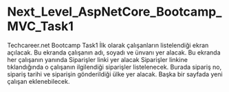# Next_Level_AspNetCore_Bootcamp_MVC_Task1
Techcareer.net Bootcamp Task1
İlk olarak çalışanların listelendiği ekran açılacak. Bu ekranda çalışanın adı, soyadı ve ünvanı yer alacak.
Bu ekranda her çalışanın yanında Siparişler linki yer alacak
Siparişler linkine tıklandığında o çalışanın ilgilendiği siparişler listelenecek. Burada sipariş no, sipariş tarihi ve siparişin gönderildiği ülke yer alacak.
Başka bir sayfada yeni çalışan eklenebilecek.
